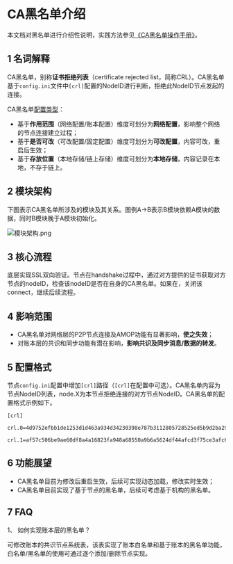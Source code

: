 # CA黑名单介绍

本文档对黑名单进行介绍性说明，实践方法参见[《CA黑名单操作手册》](../../manual/certificate_rejected_list.md)。

## 1 名词解释

CA黑名单，别称**证书拒绝列表**（certificate rejected list，简称CRL）。CA黑名单基于`config.ini`文件中`[crl]`配置的NodeID进行判断，拒绝此NodeID节点发起的连接。

CA黑名单[配置类型](../../design/security_control/node_access_management.md#22-配置类型)：

- 基于**作用范围**（网络配置/账本配置）维度可划分为**网络配置**，影响整个网络的节点连接建立过程；
- 基于**是否可改**（可改配置/固定配置）维度可划分为**可改配置**，内容可改，重启后生效；
- 基于**存放位置**（本地存储/链上存储）维度可划分为**本地存储**，内容记录在本地，不存于链上。

## 2 模块架构

下图表示CA黑名单所涉及的模块及其关系。图例A->B表示B模块依赖A模块的数据，同时B模块晚于A模块初始化。

![模块架构.png](../../../images/certificate_rejected_list/ca_architecture.png)

## 3 核心流程

底层实现SSL双向验证。节点在handshake过程中，通过对方提供的证书获取对方节点的nodeID，检查该nodeID是否在自身的CA黑名单。如果在，关闭该connect，继续后续流程。

## 4 影响范围

- CA黑名单对网络层的P2P节点连接及AMOP功能有显著影响，**使之失效**；
- 对账本层的共识和同步功能有潜在影响，**影响共识及同步消息/数据的转发**。

## 5 配置格式

节点`config.ini`配置中增加`[crl]`路径（`[crl]`在配置中可选）。CA黑名单内容为节点NodeID列表，node.X为本节点拒绝连接的对方节点NodeID。CA黑名单的配置格式示例如下。

```
[crl]
    crl.0=4d9752efbb1de1253d1d463a934d34230398e787b3112805728525ed5b9d2ba29e4ad92c6fcde5156ede8baa5aca372a209f94dc8f283c8a4fa63e3787c338a4
    crl.1=af57c506be9ae60df8a4a16823fa948a68550a9b6a5624df44afcd3f75ce3afc6bb1416bcb7018e1a22c5ecbd016a80ffa57b4a73adc1aeaff4508666c9b633a
```

## 6 功能展望

- CA黑名单目前为修改后重启生效，后续可实现动态加载，修改实时生效；
- CA黑名单目前实现了基于节点的黑名单，后续可考虑基于机构的黑名单。

## 7 FAQ

1、 如何实现账本层的黑名单？

可修改账本的共识节点系统表，该表实现了账本白名单和基于账本的黑名单功能，白名单/黑名单的使用可通过逐个添加/删除节点实现。